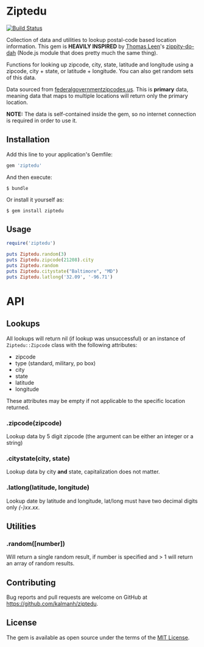 # Ziptedu

[![Build Status](https://travis-ci.org/kalmanh/ziptedu.png?branch=master)](https://travis-ci.org/kalmanh/ziptedu)

Collection of data and utilities to lookup postal-code based location information. This gem is **HEAVILY INSPIRED** by [Thomas Leen](http://www.thomasleen.com/)'s [zippity-do-dah](https://github.com/tleen/zippity-do-dah) (Node.js module that does pretty much the same thing).

Functions for looking up zipcode, city, state, latitude and longitude using a zipcode, city + state, or latitude + longitude. You can also get random sets of this data.

Data sourced from [federalgovernmentzipcodes.us](http://federalgovernmentzipcodes.us/). This is **primary** data, meaning data that maps to multiple locations will return only the primary location.

**NOTE:** The data is self-contained inside the gem, so no internet connection is required in order to use it.

## Installation

Add this line to your application's Gemfile:

```ruby
gem 'ziptedu'
```

And then execute:

    $ bundle

Or install it yourself as:

    $ gem install ziptedu

## Usage

```ruby
require('ziptedu')

puts Ziptedu.random(3)
puts Ziptedu.zipcode(21208).city
puts Ziptedu.random
puts Ziptedu.citystate("Baltimore", "MD")
puts Ziptedu.latlong('32.09', '-96.71')

```

# API

## Lookups

All lookups will return nil (if lookup was unsuccessful) or an instance of `Ziptedu::Zipcode` class with the following attributes:

* zipcode
* type (standard, military, po box)
* city
* state
* latitude
* longitude

These attributes may be empty if not applicable to the specific location returned.

### .zipcode(zipcode)
Lookup data by 5 digit zipcode (the argument can be either an integer or a string)

### .citystate(city, state)
Lookup data by city **and** state, capitalization does not matter.

### .latlong(latitude, longitude)
Lookup date by latitude and longitude, lat/long must have two decimal digits only _(-)xx.xx_.

## Utilities

### .random([number])
Will return a single random result, if number is specified and > 1 will return an array of random results.

## Contributing

Bug reports and pull requests are welcome on GitHub at https://github.com/kalmanh/ziptedu.


## License

The gem is available as open source under the terms of the [MIT License](http://opensource.org/licenses/MIT).

